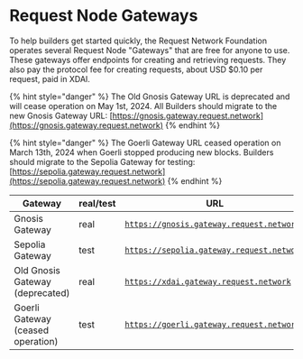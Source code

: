 # Request Node Gateways

To help builders get started quickly, the Request Network Foundation operates several Request Node "Gateways" that are free for anyone to use. These gateways offer endpoints for creating and retrieving requests. They also pay the protocol fee for creating requests, about USD $0.10 per request, paid in XDAI.

{% hint style="danger" %}
The Old Gnosis Gateway URL is deprecated and will cease operation on May 1st, 2024. All Builders should migrate to the new Gnosis Gateway URL: [https://gnosis.gateway.request.network](https://gnosis.gateway.request.network)
{% endhint %}

{% hint style="danger" %}
The Goerli Gateway URL ceased operation on March 13th, 2024 when Goerli stopped producing new blocks. Builders should migrate to the Sepolia Gateway for testing: [https://sepolia.gateway.request.network](https://sepolia.gateway.request.network)
{% endhint %}

<table><thead><tr><th width="189">Gateway</th><th width="111.33333333333331">real/test</th><th>URL</th></tr></thead><tbody><tr><td>Gnosis Gateway</td><td>real</td><td><a href="https://gnosis.gateway.request.network"><code>https://gnosis.gateway.request.network</code></a></td></tr><tr><td>Sepolia Gateway</td><td>test</td><td><a href="https://sepolia.gateway.request.network"><code>https://sepolia.gateway.request.network</code></a></td></tr><tr><td>Old Gnosis Gateway (deprecated)</td><td>real</td><td><a href="https://xdai.gateway.request.network"><code>https://xdai.gateway.request.network</code></a></td></tr><tr><td>Goerli Gateway (ceased operation)</td><td>test</td><td><a href="https://goerli.gateway.request.network"><code>https://goerli.gateway.request.network</code></a></td></tr></tbody></table>
